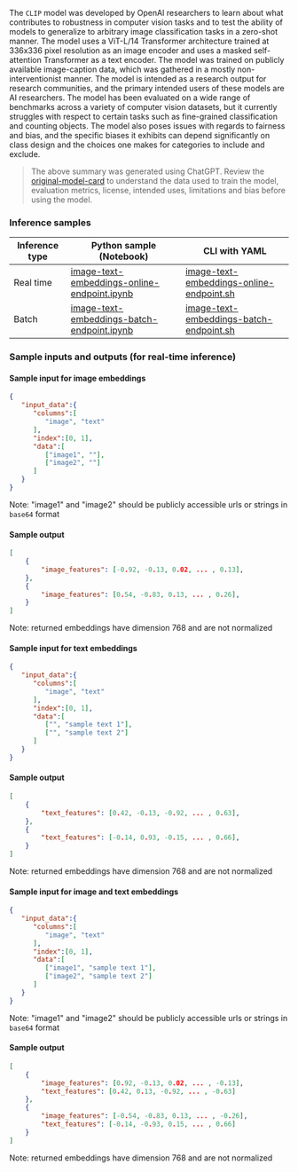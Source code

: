 The `CLIP` model was developed by OpenAI researchers to learn about what contributes to robustness in computer vision tasks and to test the ability of models to generalize to arbitrary image classification tasks in a zero-shot manner. The model uses a ViT-L/14 Transformer architecture trained at 336x336 pixel resolution as an image encoder and uses a masked self-attention Transformer as a text encoder. The model was trained on publicly available image-caption data, which was gathered in a mostly non-interventionist manner. The model is intended as a research output for research communities, and the primary intended users of these models are AI researchers. The model has been evaluated on a wide range of benchmarks across a variety of computer vision datasets, but it currently struggles with respect to certain tasks such as fine-grained classification and counting objects. The model also poses issues with regards to fairness and bias, and the specific biases it exhibits can depend significantly on class design and the choices one makes for categories to include and exclude.

> The above summary was generated using ChatGPT. Review the <a href="https://huggingface.co/openai/clip-vit-large-patch14-336" target="_blank">original-model-card</a> to understand the data used to train the model, evaluation metrics, license, intended uses, limitations and bias before using the model.

### Inference samples

Inference type|Python sample (Notebook)|CLI with YAML
|--|--|--|
Real time|<a href="https://aka.ms/azureml-infer-sdk-image-text-embeddings" target="_blank">image-text-embeddings-online-endpoint.ipynb</a>|<a href="https://aka.ms/azureml-infer-cli-image-text-embeddings" target="_blank">image-text-embeddings-online-endpoint.sh</a>
Batch|<a href="https://aka.ms/azureml-infer-batch-sdk-image-text-embeddings" target="_blank">image-text-embeddings-batch-endpoint.ipynb</a>|<a href="https://aka.ms/azureml-infer-batch-cli-image-text-embeddings" target="_blank">image-text-embeddings-batch-endpoint.sh</a>

### Sample inputs and outputs (for real-time inference)

#### Sample input for image embeddings

```json
{
   "input_data":{
      "columns":[
         "image", "text"
      ],
      "index":[0, 1],
      "data":[
         ["image1", ""],
         ["image2", ""]
      ]
   }
}
```
Note: "image1" and "image2" should be publicly accessible urls or strings in `base64` format

#### Sample output

```json
[
    {
        "image_features": [-0.92, -0.13, 0.02, ... , 0.13],
    },
    {
        "image_features": [0.54, -0.83, 0.13, ... , 0.26],
    }
]
```
Note: returned embeddings have dimension 768 and are not normalized

#### Sample input for text embeddings

```json
{
   "input_data":{
      "columns":[
         "image", "text"
      ],
      "index":[0, 1],
      "data":[
         ["", "sample text 1"],
         ["", "sample text 2"]
      ]
   }
}
```

#### Sample output

```json
[
    {
        "text_features": [0.42, -0.13, -0.92, ... , 0.63],
    },
    {
        "text_features": [-0.14, 0.93, -0.15, ... , 0.66],
    }
]
```
Note: returned embeddings have dimension 768 and are not normalized

#### Sample input for image and text embeddings

```json
{
   "input_data":{
      "columns":[
         "image", "text"
      ],
      "index":[0, 1],
      "data":[
         ["image1", "sample text 1"],
         ["image2", "sample text 2"]
      ]
   }
}
```
Note: "image1" and "image2" should be publicly accessible urls or strings in `base64` format

#### Sample output

```json
[
    {
        "image_features": [0.92, -0.13, 0.02, ... , -0.13],
        "text_features": [0.42, 0.13, -0.92, ... , -0.63]
    },
    {
        "image_features": [-0.54, -0.83, 0.13, ... , -0.26],
        "text_features": [-0.14, -0.93, 0.15, ... , 0.66]
    }
]
```
Note: returned embeddings have dimension 768 and are not normalized